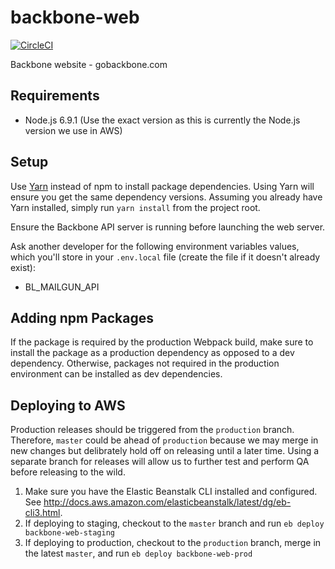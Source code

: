 # backbone-web
[![CircleCI](https://circleci.com/gh/backbonelabs/backbone-web/tree/master.svg?style=svg&circle-token=4fcc2c508bc0b273d532931a1a8eaed76d018223)](https://circleci.com/gh/backbonelabs/backbone-web/tree/master)

Backbone website - gobackbone.com

## Requirements

- Node.js 6.9.1 (Use the exact version as this is currently the Node.js version we use in AWS)

## Setup

Use [Yarn](https://yarnpkg.com) instead of npm to install package dependencies. Using Yarn will ensure you get the same dependency versions. Assuming you already have Yarn installed, simply run `yarn install` from the project root.

Ensure the Backbone API server is running before launching the web server.

Ask another developer for the following environment variables values, which you'll store in your `.env.local` file (create the file if it doesn't already exist):

* BL_MAILGUN_API

## Adding npm Packages

If the package is required by the production Webpack build, make sure to install the package as a production dependency as opposed to a dev dependency. Otherwise, packages not required in the production environment can be installed as dev dependencies.

## Deploying to AWS

Production releases should be triggered from the `production` branch. Therefore, `master` could be ahead of `production` because we may merge in new changes but delibrately hold off on releasing until a later time. Using a separate branch for releases will allow us to further test and perform QA before releasing to the wild.

1. Make sure you have the Elastic Beanstalk CLI installed and configured. See http://docs.aws.amazon.com/elasticbeanstalk/latest/dg/eb-cli3.html.
2. If deploying to staging, checkout to the `master` branch and run `eb deploy backbone-web-staging`
3. If deploying to production, checkout to the `production` branch, merge in the latest `master`, and run `eb deploy backbone-web-prod`
